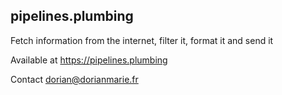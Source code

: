 ## pipelines.plumbing

Fetch information from the internet, filter it, format it and send it

Available at https://pipelines.plumbing

Contact dorian@dorianmarie.fr
